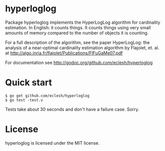 hyperloglog
===========

Package hyperloglog implements the HyperLogLog algorithm for
cardinality estimation. In English: it counts things. It counts things
using very small amounts of memory compared to the number of objects
it is counting.

For a full description of the algorithm, see the paper HyperLogLog:
the analysis of a near-optimal cardinality estimation algorithm by
Flajolet, et. al. at http://algo.inria.fr/flajolet/Publications/FlFuGaMe07.pdf

For documentation see http://godoc.org/github.com/eclesh/hyperloglog

Quick start
===========

	$ go get github.com/eclesh/hyperloglog
	$ go test -test.v

Tests take about 30 seconds and don't have a failure case. Sorry.

License
=======

hyperloglog is licensed under the MIT license.
